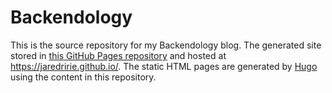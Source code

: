 # Backendology

This is the source repository for my Backendology blog. The generated site stored in [this GitHub Pages repository](https://github.com/jaredririe/jaredririe.github.io) and hosted at https://jaredririe.github.io/. The static HTML pages are generated by [Hugo](https://gohugo.io) using the content in this repository.
